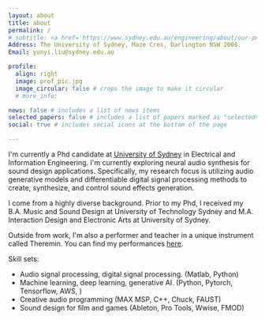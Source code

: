 ```yaml
---
layout: about
title: about
permalink: /
# subtitle: <a href='https://www.sydney.edu.au/engineering/about/our-people/research-students/rein-liu-210.html'>University of Sydney</a>. 
Address: The University of Sydney, Maze Cres, Darlington NSW 2008. 
Email: yunyi.liu@sydney.edu.au

profile:
  align: right
  image: prof_pic.jpg
  image_circular: false # crops the image to make it circular
  # more_info: 

news: false # includes a list of news items
selected_papers: false # includes a list of papers marked as "selected={true}"
social: true # includes social icons at the bottom of the page

---
```



I'm currently a Phd candidate at [University of Sydney](https://www.sydney.edu.au/engineering/about/our-people/research-students/rein-liu-210.html) in Electrical and Information Engineering. I'm currently exploring neural audio synthesis for sound design applications. Specifically, my research focus is utilizing audio generative models and differentiable digital signal processing methods to create, synthesize, and control sound effects generation. 

I come from a highly diverse background. Prior to my Phd, I received my B.A. Music and Sound Design at University of Technology Sydney and M.A. Interaction Design and Electronic Arts at University of Sydney. 

Outside from work, I'm also a performer and teacher in a unique instrument called Theremin. You can find my performances [here](https://www.youtube.com/channel/UCZ4XUd6muK3D88PD2EvB8ow).


Skill sets:
  - Audio signal processing, digital signal processing. (Matlab, Python)
  - Machine learning, deep learning, generative AI. (Python, Pytorch, Tensorflow, AWS, )
  - Creative audio programming (MAX MSP, C++, Chuck, FAUST)
  - Sound design for film and games (Ableton, Pro Tools, Wwise, FMOD)

